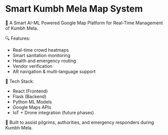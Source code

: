 # Smart Kumbh Mela Map System

🚩 A Smart AI-ML Powered Google Map Platform for Real-Time Management of Kumbh Mela.

🔍 Features:
- Real-time crowd heatmaps
- Smart sanitation monitoring
- Health and emergency routing
- Vendor verification
- AR navigation & multi-language support

📁 Tech Stack:
- React (Frontend)
- Flask (Backend)
- Python ML Models
- Google Maps APIs
- IoT + Drone integration (future phases)

👥 Built to assist pilgrims, authorities, and emergency responders during Kumbh Mela.